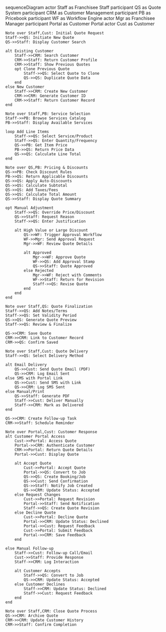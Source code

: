 sequenceDiagram
    actor Staff as Franchisee Staff
    participant QS as Quote System
    participant CRM as Customer Management
    participant PB as Pricebook
    participant WF as Workflow Engine
    actor Mgr as Franchisee Manager
    participant Portal as Customer Portal
    actor Cust as Customer
    
    Note over Staff,Cust: Initial Quote Request
    Staff->>QS: Initiate New Quote
    QS->>Staff: Display Customer Search
    
    alt Existing Customer
        Staff->>CRM: Search Customer
        CRM->>Staff: Return Customer Profile
        CRM->>Staff: Show Previous Quotes
        opt Clone Previous Quote
            Staff->>QS: Select Quote to Clone
            QS->>QS: Duplicate Quote Data
        end
    else New Customer
        Staff->>CRM: Create New Customer
        CRM->>CRM: Generate Customer ID
        CRM->>Staff: Return Customer Record
    end
    
    Note over Staff,PB: Service Selection
    Staff->>PB: Browse Services Catalog
    PB->>Staff: Display Available Services
    
    loop Add Line Items
        Staff->>QS: Select Service/Product
        Staff->>QS: Enter Quantity/Frequency
        QS->>PB: Get Item Price
        PB->>QS: Return Price Data
        QS->>QS: Calculate Line Total
    end
    
    Note over QS,PB: Pricing & Discounts
    QS->>PB: Check Discount Rules
    PB->>QS: Return Applicable Discounts
    QS->>QS: Apply Auto-Discounts
    QS->>QS: Calculate Subtotal
    QS->>QS: Add Taxes/Fees
    QS->>QS: Calculate Total Amount
    QS->>Staff: Display Quote Summary
    
    opt Manual Adjustment
        Staff->>QS: Override Price/Discount
        QS->>Staff: Request Reason
        Staff->>QS: Enter Justification
        
        alt High Value or Large Discount
            QS->>WF: Trigger Approval Workflow
            WF->>Mgr: Send Approval Request
            Mgr->>WF: Review Quote Details
            
            alt Approved
                Mgr->>WF: Approve Quote
                WF->>QS: Add Approval Stamp
                QS->>Staff: Quote Approved
            else Rejected
                Mgr->>WF: Reject with Comments
                WF->>Staff: Return for Revision
                Staff->>QS: Revise Quote
            end
        end
    end
    
    Note over Staff,QS: Quote Finalization
    Staff->>QS: Add Notes/Terms
    Staff->>QS: Set Validity Period
    QS->>QS: Generate Quote Preview
    Staff->>QS: Review & Finalize
    
    QS->>CRM: Save Quote
    CRM->>CRM: Link to Customer Record
    CRM->>QS: Confirm Saved
    
    Note over Staff,Cust: Quote Delivery
    Staff->>QS: Select Delivery Method
    
    alt Email Delivery
        QS->>Cust: Send Quote Email (PDF)
        QS->>CRM: Log Email Sent
    else SMS with Portal Link
        QS->>Cust: Send SMS with Link
        QS->>CRM: Log SMS Sent
    else Manual/Print
        QS->>Staff: Generate PDF
        Staff->>Cust: Deliver Manually
        Staff->>CRM: Mark as Delivered
    end
    
    QS->>CRM: Create Follow-up Task
    CRM->>Staff: Schedule Reminder
    
    Note over Portal,Cust: Customer Response
    alt Customer Portal Access
        Cust->>Portal: Access Quote
        Portal->>CRM: Authenticate Customer
        CRM->>Portal: Return Quote Details
        Portal->>Cust: Display Quote
        
        alt Accept Quote
            Cust->>Portal: Accept Quote
            Portal->>QS: Convert to Job
            QS->>QS: Create Booking/Job
            QS->>Cust: Send Confirmation
            QS->>Staff: Notify Job Created
            QS->>CRM: Update Status: Accepted
        else Request Changes
            Cust->>Portal: Request Revision
            Portal->>Staff: Send Notification
            Staff->>QS: Create Quote Revision
        else Decline Quote
            Cust->>Portal: Decline Quote
            Portal->>CRM: Update Status: Declined
            Portal->>Cust: Request Feedback
            Cust->>Portal: Submit Feedback
            Portal->>CRM: Save Feedback
        end
        
    else Manual Follow-up
        Staff->>Cust: Follow-up Call/Email
        Cust->>Staff: Provide Response
        Staff->>CRM: Log Interaction
        
        alt Customer Accepts
            Staff->>QS: Convert to Job
            QS->>CRM: Update Status: Accepted
        else Customer Declines
            Staff->>CRM: Update Status: Declined
            Staff->>Cust: Request Feedback
        end
    end
    
    Note over Staff,CRM: Close Quote Process
    QS->>CRM: Archive Quote
    CRM->>CRM: Update Customer History
    CRM->>Staff: Confirm Completion